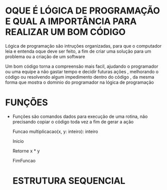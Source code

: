 # OQUE É LÓGICA DE PROGRAMAÇÃO E QUAL A IMPORTÂNCIA PARA REALIZAR UM BOM CÓDIGO


Lógica de programação são intruções organizadas, para que o computador leia e entenda oque deve ser feito, a fim de criar uma solução para um problema ou a criação de um software


Um bom código torna a compreensão mais facil, ajudando o programador ou uma equipe a não gastar tempo e decidir futuras ações , melhorando o código ou resolvendo algum impedimento dentro do código , da mesma forma que mostra o dominio do programador na lógica de programação 

# FUNÇÕES

- Funções são comandos dados para execução de uma rotina, não precisando copiar o código toda vez a fim de gerar a ação 
  
  Funcao multiplicacao(x, y: inteiro): inteiro
  
  
  Inicio
  
  
  Retorne x * y
  
  
  FimFuncao
  
  
  # ESTRUTURA SEQUENCIAL 
  
  

